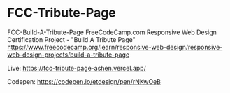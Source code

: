 # FCC-Tribute-Page
 FCC-Build-A-Tribute-Page FreeCodeCamp.com Responsive Web Design Certification Project - "Build A Tribute Page" https://www.freecodecamp.org/learn/responsive-web-design/responsive-web-design-projects/build-a-tribute-page

Live: https://fcc-tribute-page-ashen.vercel.app/

Codepen: https://codepen.io/etdesign/pen/rNKwOeB

